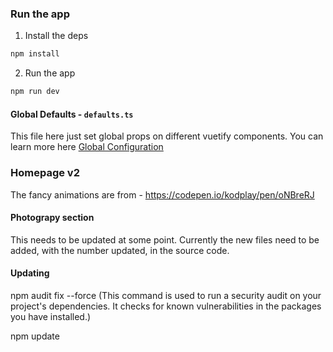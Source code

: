 ### Run the app

1. Install the deps

```bash
npm install
```

2. Run the app

```bash
npm run dev
```


#### Global Defaults - `defaults.ts`

This file here just set global props on different vuetify components. You can learn more here [Global Configuration](https://next.vuetifyjs.com/en/features/global-configuration/)

### Homepage v2 
The fancy animations are from - https://codepen.io/kodplay/pen/oNBreRJ


#### Photograpy section 

This needs to be updated at some point. Currently the new files need to be added, with the number updated, in the source code.

#### Updating

npm audit fix --force (This command is used to run a security audit on your project's dependencies. It checks for known vulnerabilities in the packages you have installed.)

npm update


